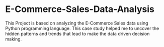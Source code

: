 # E-Commerce-Sales-Data-Analysis
This Project is based on analyzing the E-Commerce Sales data using  Python programming language. This case study helped me to uncover the hidden patterns and trends that lead to make the data driven decision making.
